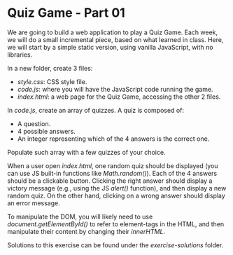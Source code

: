 # Quiz Game - Part 01


We are going to build a web application to play a Quiz Game.
Each week, we will do a small incremental piece, based on what learned in class.
Here, we will start by a simple static version, using vanilla JavaScript, with
no libraries.

In a new folder, create 3 files:
* *style.css*: CSS style file.
* *code.js*: where you will have the JavaScript code running the game.
* *index.html*: a web page for the Quiz Game, accessing the other 2 files.


In *code.js*, create an array of quizzes. A quiz is composed of:
* A question.
* 4 possible answers.
* An integer representing which of the 4 answers is the correct one.

Populate such array with a few quizzes of your choice.

When a user open *index.html*, one random quiz should be displayed (you
can use JS built-in functions like *Math.random()*).
Each of the 4 answers should be a clickable button.
Clicking the right answer should display a victory message (e.g., using
the JS *alert()* function), and then display a new random quiz.
On the other hand, clicking on a wrong answer should display an error message.

To manipulate the DOM, you will likely need to use *document.getElementById()*
to refer to element-tags in the HTML, and then manipulate their content by changing
their *innerHTML*.

Solutions to this exercise can be found under the *exercise-solutions* folder.